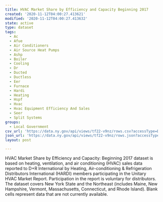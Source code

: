 ```yaml
---
title: HVAC Market Share by Efficiency and Capacity Beginning 2017
created: '2020-11-12T04:00:27.413621'
modified: '2020-11-12T04:00:27.413632'
state: active
type: dataset
tags:
  - Ac
  - Afue
  - Air Conditioners
  - Air Source Heat Pumps
  - Ashp
  - Boiler
  - Cooling
  - Dr
  - Ducted
  - Ductless
  - Eer
  - Furnace
  - Hardi
  - Heating
  - Hspf
  - Hvac
  - Hvac Equipment Efficiency And Sales
  - Seer
  - Split Systems
groups:
  - Local Government
csv_url: 'https://data.ny.gov/api/views/tf22-v9nz/rows.csv?accessType=DOWNLOAD'
json_url: 'https://data.ny.gov/api/views/tf22-v9nz/rows.json?accessType=DOWNLOAD'
layout: post

---
```

HVAC Market Share by Efficiency and Capacity: Beginning 2017 dataset is based on heating, ventilation, and air conditioning (HVAC) sales data reported to D+R International by Heating, Air-conditioning & Refrigeration Distributors International (HARDI) members participating in the Unitary HVAC Market Report. Participation in the report is voluntary for distributors. The dataset covers New York State and the Northeast (includes Maine, New Hampshire, Vermont, Massachusetts, Connecticut, and Rhode Island). Blank cells represent data that are not currently available.

